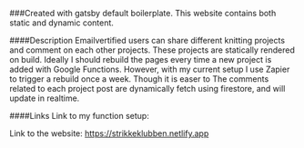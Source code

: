 
###Created with gatsby default boilerplate. This website contains both static and dynamic content.

####Description
Emailvertified users can share different knitting projects and comment on each other projects. These projects are statically rendered on build. Ideally I should rebuild the pages every time a new project is added with Google Functions. However, with my current setup I use Zapier to trigger a rebuild once a week. Though it is easer to  The comments related to each project post are dynamically fetch using firestore, and will update in realtime.

####Links
Link to my function setup:

Link to the website: https://strikkeklubben.netlify.app

